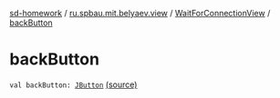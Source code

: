 [sd-homework](../../index.md) / [ru.spbau.mit.belyaev.view](../index.md) / [WaitForConnectionView](index.md) / [backButton](.)

# backButton

`val backButton: `[`JButton`](http://docs.oracle.com/javase/6/docs/api/javax/swing/JButton.html) [(source)](https://github.com/StasBel/sd-homework/blob/InstantMessenger/src/main/kotlin/ru/spbau/mit/belyaev/view/WaitForConnectionView.kt#L12)